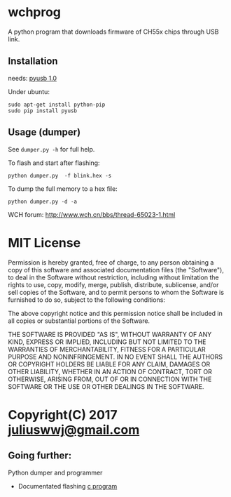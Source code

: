 # wchprog

A python program that downloads firmware of CH55x chips through USB link.

## Installation
needs: [pyusb 1.0](https://walac.github.io/pyusb/)

Under ubuntu:
```
sudo apt-get install python-pip
sudo pip install pyusb
```

## Usage (dumper)
See `dumper.py -h` for full help.

To flash and start after flashing:
```
python dumper.py  -f blink.hex -s 
```
To dump the full memory to a hex file:
```
python dumper.py -d -a
```

WCH forum: http://www.wch.cn/bbs/thread-65023-1.html

##

# MIT License

Permission is hereby granted, free of charge, to any person obtaining a copy
of this software and associated documentation files (the "Software"), to deal
in the Software without restriction, including without limitation the rights
to use, copy, modify, merge, publish, distribute, sublicense, and/or sell
copies of the Software, and to permit persons to whom the Software is
furnished to do so, subject to the following conditions:

The above copyright notice and this permission notice shall be included in all
copies or substantial portions of the Software.

THE SOFTWARE IS PROVIDED "AS IS", WITHOUT WARRANTY OF ANY KIND, EXPRESS OR
IMPLIED, INCLUDING BUT NOT LIMITED TO THE WARRANTIES OF MERCHANTABILITY,
FITNESS FOR A PARTICULAR PURPOSE AND NONINFRINGEMENT. IN NO EVENT SHALL THE
AUTHORS OR COPYRIGHT HOLDERS BE LIABLE FOR ANY CLAIM, DAMAGES OR OTHER
LIABILITY, WHETHER IN AN ACTION OF CONTRACT, TORT OR OTHERWISE, ARISING FROM,
OUT OF OR IN CONNECTION WITH THE SOFTWARE OR THE USE OR OTHER DEALINGS IN THE
SOFTWARE.

# Copyright(C) 2017 juliuswwj@gmail.com

## Going further:

Python dumper and programmer

- Documentated flashing [c program](https://www.mikrocontroller.net/attachment/393344/flash.c)
